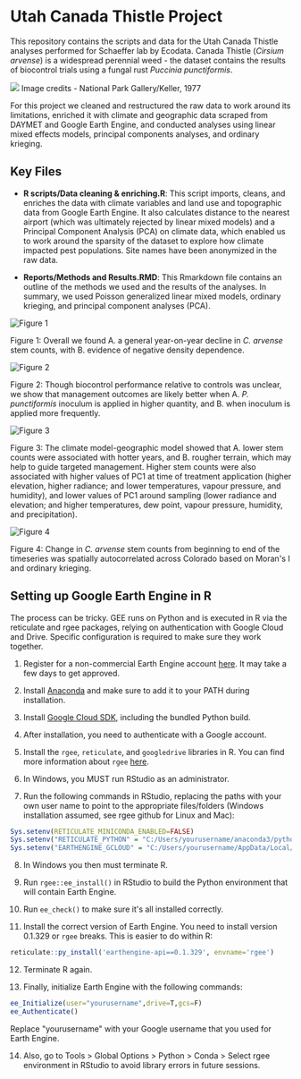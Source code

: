# Utah Canada Thistle Project

This repository contains the scripts and data for the Utah Canada Thistle analyses performed for Schaeffer lab by Ecodata. Canada Thistle (*Cirsium arvense*) is a widespread perennial weed - the dataset contains the results of biocontrol trials using a fungal rust *Puccinia punctiformis*. 

![](https://github.com/ecodata-technology/utah_schaffer_annotated/blob/main/README%20assets/thistle_publicdomain.jpg)
Image credits - National Park Gallery/Keller, 1977

For this project we cleaned and restructured the raw data to work around its limitations, enriched it with climate and geographic data scraped from DAYMET and Google Earth Engine, and conducted analyses using linear mixed effects models, principal components analyses, and ordinary krieging.

## Key Files

- **R scripts/Data cleaning & enriching.R**: This script imports, cleans, and enriches the data with climate variables and land use and topographic data from Google Earth Engine. It also calculates distance to the nearest airport (which was ultimately rejected by linear mixed models) and a Principal Component Analysis (PCA) on climate data, which enabled us to work around the sparsity of the dataset to explore how climate impacted pest populations. Site names have been anonymized in the raw data.

- **Reports/Methods and Results.RMD**: This Rmarkdown file contains an outline of the methods we used and the results of the analyses. In summary, we used Poisson generalized linear mixed models, ordinary krieging, and principal component analyses (PCA).

![Figure 1](https://github.com/ecodata-technology/utah_schaffer_annotated/blob/main/README%20assets/fig1.png) 

Figure 1: Overall we found A. a general year-on-year decline in *C. arvense* stem counts, with B. evidence of negative density dependence.

![Figure 2](https://github.com/ecodata-technology/utah_schaffer_annotated/blob/main/README%20assets/fig2.png)

Figure 2: Though biocontrol performance relative to controls was unclear, we show that management outcomes are likely better when A. *P. punctiformis* inoculum is applied in higher quantity, and B. when inoculum is applied more frequently.

![Figure 3](https://github.com/ecodata-technology/utah_schaffer_annotated/blob/main/README%20assets/fig3.png)

Figure 3: The climate model-geographic model showed that A. lower stem counts were associated with hotter years, and B. rougher terrain, which may help to guide targeted management. Higher stem counts were also associated with higher values of PC1 at time of treatment application (higher elevation, higher radiance; and lower temperatures, vapour pressure, and humidity), and lower values of PC1 around sampling (lower radiance and elevation; and higher temperatures, dew point, vapour pressure, humidity, and precipitation).

![Figure 4](https://github.com/ecodata-technology/utah_schaffer_annotated/blob/main/README%20assets/krieg.gif)

Figure 4: Change in *C. arvense* stem counts from beginning to end of the timeseries was spatially autocorrelated across Colorado based on Moran's I and ordinary krieging.

## Setting up Google Earth Engine in R

The process can be tricky. GEE runs on Python and is executed in R via the reticulate and rgee packages, relying on authentication with Google Cloud and Drive. Specific configuration is required to make sure they work together.

1. Register for a non-commercial Earth Engine account [here](https://signup.earthengine.google.com/). It may take a few days to get approved.

2. Install [Anaconda](https://www.anaconda.com/products/distribution) and make sure to add it to your PATH during installation.

3. Install [Google Cloud SDK](https://cloud.google.com/sdk/docs/install), including the bundled Python build.

4. After installation, you need to authenticate with a Google account.

5. Install the `rgee`, `reticulate`, and `googledrive` libraries in R. You can find more information about `rgee` [here](https://github.com/r-spatial/rgee).

6. In Windows, you MUST run RStudio as an administrator.

7. Run the following commands in RStudio, replacing the paths with your own user name to point to the appropriate files/folders (Windows installation assumed, see rgee github for Linux and Mac):

```r
Sys.setenv(RETICULATE_MINICONDA_ENABLED=FALSE)
Sys.setenv("RETICULATE_PYTHON" = "C:/Users/yourusername/anaconda3/python.exe")
Sys.setenv("EARTHENGINE_GCLOUD" = "C:/Users/yourusername/AppData/Local/Google/Cloud SDK/google-cloud-sdk/bin/")
```
8. In Windows you then must terminate R.

9. Run `rgee::ee_install()` in RStudio to build the Python environment that will contain Earth Engine.

10. Run `ee_check()` to make sure it's all installed correctly.

11. Install the correct version of Earth Engine. You need to install version 0.1.329 or `rgee` breaks. This is easier to do within R:

```r
reticulate::py_install('earthengine-api==0.1.329', envname='rgee')
```

12. Terminate R again.

13. Finally, initialize Earth Engine with the following commands:

```r
ee_Initialize(user="yourusername",drive=T,gcs=F)
ee_Authenticate()
```

Replace "yourusername" with your Google username that you used for Earth Engine.

14. Also, go to Tools > Global Options > Python > Conda > Select rgee environment in RStudio to avoid library errors in future sessions.

